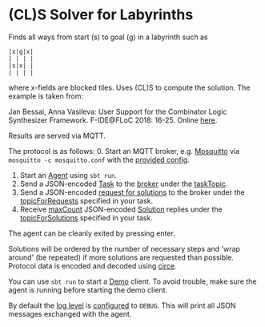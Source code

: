 # (CL)S Solver for Labyrinths

Finds all ways from start (s) to goal (g) in a labyrinth such as

```
|x|g|x|
| | | | 
|s|x| |
| | | | 
```

where x-fields are blocked tiles.
Uses (CL)S to compute the solution.
The example is taken from:

Jan Bessai, Anna Vasileva: User Support for the Combinator Logic Synthesizer Framework. F-IDE@FLoC 2018: 16-25. Online [here](https://doi.org/10.4204/EPTCS.284.2).

Results are served via MQTT.

The protocol is as follows:
0. Start an MQTT broker, e.g. [Mosquitto](https://mosquitto.org/) via `mosquitto -c mosquitto.conf` with the [provided config](https://github.com/combinators/labyrinth/blob/master/mosquitto.conf).
1. Start an [Agent](https://github.com/combinators/labyrinth/blob/master/src/main/scala/org/combinators/labyrinth/Agent.scala) using `sbt run`.
2. Send a JSON-encoded [Task](https://github.com/combinators/labyrinth/blob/master/src/main/scala/org/combinators/labyrinth/protocol/data.scala#L6) to the [broker](https://github.com/combinators/labyrinth/blob/master/src/main/resources/org/combinators/labyrinth/connection.properties#L1) under the [taskTopic](https://github.com/combinators/labyrinth/blob/master/src/main/resources/org/combinators/labyrinth/connection.properties#L3).
3. Send a JSON-encoded [request for solutions](https://github.com/combinators/labyrinth/blob/master/src/main/scala/org/combinators/labyrinth/protocol/data.scala#L15) to the broker under the [topicForRequests](https://github.com/combinators/labyrinth/blob/master/src/main/scala/org/combinators/labyrinth/protocol/data.scala#L8) specified in your task.
4. Receive [maxCount](https://github.com/combinators/labyrinth/blob/master/src/main/scala/org/combinators/labyrinth/protocol/data.scala#L15) JSON-encoded [Solution](https://github.com/combinators/labyrinth/blob/master/src/main/scala/org/combinators/labyrinth/protocol/data.scala#L25) replies under the [topicForSolutions](https://github.com/combinators/labyrinth/blob/master/src/main/scala/org/combinators/labyrinth/protocol/data.scala#L7) specified in your task.

The agent can be cleanly exited by pressing enter.

Solutions will be ordered by the number of necessary steps and 'wrap around' (be repeated) if more solutions are requested than possible.
Protocol data is encoded and decoded using [circe](https://circe.github.io/circe/).

You can use `sbt run` to start a [Demo](https://github.com/combinators/labyrinth/blob/master/src/main/scala/org/combinators/labyrinth/Demo.scala) client.
To avoid trouble, make sure the agent is running before starting the demo client.

By default the [log level](https://github.com/combinators/labyrinth/blob/master/src/main/resources/logback.xml) is [configured](https://logback.qos.ch/manual/configuration.html) to `DEBUG`. 
This will print all JSON messages exchanged with the agent.
